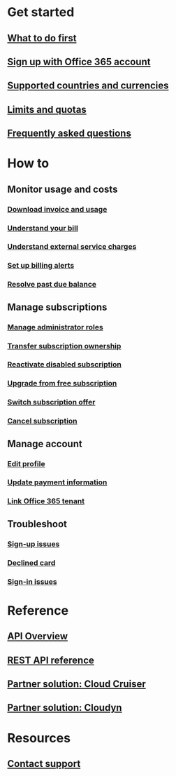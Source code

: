 # Get started
## [What to do first](billing-getting-started.md)
## [Sign up with Office 365 account](../billing-use-existing-office-365-account-azure-subscription.md)
## [Supported countries and currencies](../billing-countries-and-currencies.md)
## [Limits and quotas](../azure-subscription-service-limits.md)
## [Frequently asked questions](../billing-subscription-faq.md)

# How to
## Monitor usage and costs
### [Download invoice and usage](../billing-download-azure-invoice-daily-usage-date.md)
### [Understand your bill](billing-understand-your-bill.md)
### [Understand external service charges](../billing-understand-your-azure-marketplace-charges.md)
### [Set up billing alerts](../billing-set-up-alerts.md)
### [Resolve past due balance](../billing-azure-subscription-past-due-balance.md)
## Manage subscriptions
### [Manage administrator roles](../billing-add-change-azure-subscription-administrator.md)
### [Transfer subscription ownership](../billing-subscription-transfer.md)
### [Reactivate disabled subscription](../billing-subscription-become-disable.md)
### [Upgrade from free subscription](../billing-upgrade-azure-subscription.md)
### [Switch subscription offer](../billing-how-to-switch-azure-offer.md)
### [Cancel subscription](../billing-how-to-cancel-azure-subscription.md)
## Manage account
### [Edit profile](../billing-how-to-change-azure-account-profile.md)
### [Update payment information](../billing-how-to-change-credit-card.md)
### [Link Office 365 tenant](../billing-add-office-365-tenant-to-azure-subscription.md)
## Troubleshoot
### [Sign-up issues](../billing-troubleshoot-azure-sign-up-issues.md)
### [Declined card](../billing-credit-card-fails-during-azure-sign-up.md)
### [Sign-in issues](../billing-cannot-login-subscription.md)

# Reference
## [API Overview](../billing-usage-rate-card-overview.md)
## [REST API reference](https://msdn.microsoft.com/en-us/library/azure/1ea5b323-54bb-423d-916f-190de96c6a3c)
## [Partner solution: Cloud Cruiser](../billing-usage-rate-card-partner-solution-cloudcruiser.md)
## [Partner solution: Cloudyn](../billing-usage-rate-card-partner-solution-cloudyn.md)

# Resources
## [Contact support](../billing-how-to-create-billing-support-ticket.md)